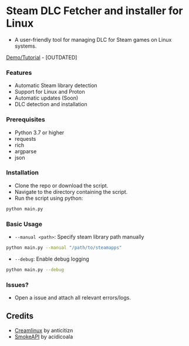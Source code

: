 
# Steam DLC Fetcher and installer for Linux
- A user-friendly tool for managing DLC for Steam games on Linux systems. 

[Demo/Tutorial](https://www.youtube.com/watch?v=Y1E15rUsdDw) - [OUTDATED]

### Features
- Automatic Steam library detection
- Support for Linux and Proton
- Automatic updates (Soon)
- DLC detection and installation

### Prerequisites
- Python 3.7 or higher
- requests
- rich
- argparse
- json

### Installation

- Clone the repo or download the script.
- Navigate to the directory containing the script.
- Run the script using python:
```bash
python main.py
```

### Basic Usage
- `--manual <path>`: Specify steam library path manually
```bash
python main.py --manual "/path/to/steamapps"
```
- `--debug`: Enable debug logging
```bash
python main.py --debug
```

### Issues?
- Open a issue and attach all relevant errors/logs.

## Credits
- [Creamlinux](https://github.com/anticitizn/creamlinux) by anticitizn
- [SmokeAPI](https://github.com/acidicoala/SmokeAPI) by acidicoala
